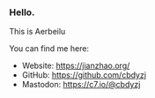 ### Hello. 

This is Aerbeilu

You can find me here:

- Website: https://jianzhao.org/
- GitHub: https://github.com/cbdyzj
- Mastodon: https://c7.io/@cbdyzj
